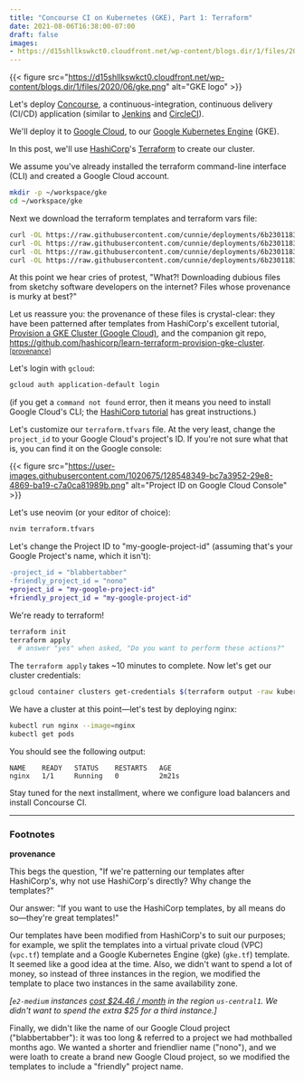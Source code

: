```yaml
---
title: "Concourse CI on Kubernetes (GKE), Part 1: Terraform"
date: 2021-08-06T16:38:00-07:00
draft: false
images:
- https://d15shllkswkct0.cloudfront.net/wp-content/blogs.dir/1/files/2020/06/gke.png
---
```


{{< figure src="https://d15shllkswkct0.cloudfront.net/wp-content/blogs.dir/1/files/2020/06/gke.png" alt="GKE logo" >}}

Let's deploy [Concourse](https://concourse-ci.org/), a continuous-integration,
continuous delivery (CI/CD) application (similar to
[Jenkins](https://www.jenkins.io/) and [CircleCI](https://circleci.com/)).

We'll deploy it to [Google Cloud](https://console.cloud.google.com/), to our
[Google Kubernetes Engine](https://cloud.google.com/kubernetes-engine) (GKE).

In this post, we'll use [HashiCorp](https://www.hashicorp.com/)'s
[Terraform](https://www.hashicorp.com/products/terraform) to create our cluster.

We assume you've already installed the terraform command-line interface (CLI)
and created a Google Cloud account.

```bash
mkdir -p ~/workspace/gke
cd ~/workspace/gke
```

Next we download the terraform templates and terraform vars file:

```bash
curl -OL https://raw.githubusercontent.com/cunnie/deployments/6b230118399f4326094b4d60e21cda32e8c6f321/terraform/gcp/gke/gke.tf
curl -OL https://raw.githubusercontent.com/cunnie/deployments/6b230118399f4326094b4d60e21cda32e8c6f321/terraform/gcp/gke/vpc.tf
curl -OL https://raw.githubusercontent.com/cunnie/deployments/6b230118399f4326094b4d60e21cda32e8c6f321/terraform/gcp/gke/terraform.tfvars
curl -OL https://raw.githubusercontent.com/cunnie/deployments/6b230118399f4326094b4d60e21cda32e8c6f321/terraform/gcp/gke/outputs.tf
```

At this point we hear cries of protest, "What?! Downloading dubious files
from sketchy software developers on the internet? Files whose provenance is
murky at best?"

Let us reassure you: the provenance of these files is crystal-clear: they have
been patterned after templates from HashiCorp's excellent tutorial, [Provision a
GKE Cluster (Google
Cloud)](https://learn.hashicorp.com/terraform/kubernetes/provision-gke-cluster),
and the companion git repo,
<https://github.com/hashicorp/learn-terraform-provision-gke-cluster>.
<sup>[[provenance](#provenance)]</sup>

Let's login with `gcloud`:

```bash
gcloud auth application-default login
```

(if you get a `command not found` error, then it means you need to install
Google Cloud's CLI; the [HashiCorp
tutorial](https://learn.hashicorp.com/tutorials/terraform/gke) has great
instructions.)

Let's customize our `terraform.tfvars` file. At the very least, change the
`project_id` to your Google Cloud's project's ID. If you're not sure what that
is, you can find it on the Google console:

{{< figure src="https://user-images.githubusercontent.com/1020675/128548349-bc7a3952-29e8-4869-ba19-c7a0ca81989b.png" alt="Project ID on Google Cloud Console" >}}

Let's use neovim (or your editor of choice):

```bash
nvim terraform.tfvars
```

Let's change the Project ID to "my-google-project-id" (assuming that's your
Google Project's name, which it isn't):

```diff
-project_id = "blabbertabber"
-friendly_project_id = "nono"
+project_id = "my-google-project-id"
+friendly_project_id = "my-google-project-id"
```

We're ready to terraform!

```bash
terraform init
terraform apply
  # answer "yes" when asked, "Do you want to perform these actions?"
```

The `terraform apply` takes ~10 minutes to complete. Now let's get our cluster
credentials:

```bash
gcloud container clusters get-credentials $(terraform output -raw kubernetes_cluster_name) --zone $(terraform output -raw zone)
```

We have a cluster at this point—let's test by deploying nginx:

```bash
kubectl run nginx --image=nginx
kubectl get pods
```

You should see the following output:

```
NAME    READY   STATUS    RESTARTS   AGE
nginx   1/1     Running   0          2m21s
```

Stay tuned for the next installment, where we configure load balancers and
install Concourse CI.

---

### Footnotes

**<a id="provenance">provenance</a>**

This begs the question, "If we're patterning our templates after HashiCorp's,
why not use HashiCorp's directly? Why change the templates?"

Our answer: "If you want to use the HashiCorp templates, by all means do
so—they're great templates!"

Our templates have been modified from HashiCorp's to suit our purposes; for
example, we split the templates into a virtual private cloud (VPC) (`vpc.tf`)
template and a Google Kubernetes Engine (gke) (`gke.tf`) template.  It seemed
like a good idea at the time. Also, we didn't want to spend a lot of money, so
instead of three instances in the region, we modified the template to place two
instances in the same availability zone.

_[`e2-medium` instances [cost $24.46 /
month](https://cloud.google.com/compute/vm-instance-pricing) in the region
`us-central1`. We didn't want to spend the extra $25 for a third instance.]_

Finally, we didn't like the name of our Google Cloud project ("blabbertabber"):
it was too long & referred to a project we had mothballed months ago. We wanted
a shorter and friendlier name ("nono"), and we were loath to create a brand new
Google Cloud project, so we modified the templates to include a "friendly"
project name.

